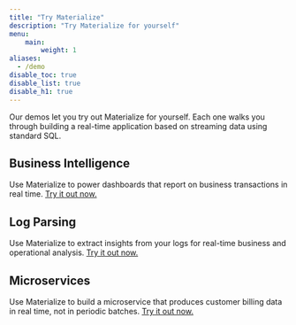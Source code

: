 ```yaml
---
title: "Try Materialize"
description: "Try Materialize for yourself"
menu:
    main:
        weight: 1
aliases:
  - /demo
disable_toc: true
disable_list: true
disable_h1: true
---
```


Our demos let you try out Materialize for yourself. Each one walks you through building a real-time application based on streaming data using standard SQL.

## Business Intelligence

Use Materialize to power dashboards that report on business transactions in real time. [Try it out now.](./business-intelligence)

## Log Parsing

Use Materialize to extract insights from your logs for real-time business and operational analysis. [Try it out now.](./log-parsing)


## Microservices

Use Materialize to build a microservice that produces customer billing data in real time, not in periodic batches. [Try it out now.](./microservice)
